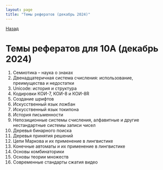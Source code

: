 ```yaml
---
layout: page
title: "Темы рефератов (декабрь 2024)"
---
```


[Назад](/compsci/10a2024.html)

# Темы рефератов для 10А (декабрь 2024)

1. Семиотика – наука о знаках
1. Двенадцатеричная система счисления: использование, преимущества и недостатки
1. Unicode: история и структура
1. Кодировки КОИ-7, КОИ-8 и КОИ-8R
1. Создание шрифтов
1. Искусственный язык ложбан
1. Искусственный язык токипона
1. История письменности
1. Непозиционные системы счисления, алфавитные и другие нестандартные системы записи чисел
1. Деревья бинарного поиска
1. Деревья принятия решений
1. Цепи Маркова и их применение в лингвистике
1. Конечные автоматы и их применение в лингвистике
1. Основы комбинаторики
1. Основы теории множеств
1. Современные стандарты сжатия видео
